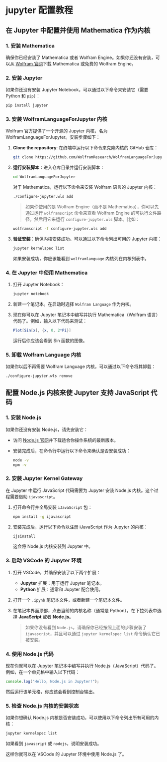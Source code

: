 # jupyter 配置教程

## 在 Jupyter 中配置并使用 Mathematica 作为内核

### 1. 安装 Mathematica

确保你已经安装了 Mathematica 或者 Wolfram Engine。如果你还没有安装，可以从 [Wolfram 官网](https://www.wolfram.com/)下载 Mathematica 或免费的 Wolfram Engine。

### 2. 安装 Jupyter

如果你还没有安装 Jupyter Notebook，可以通过以下命令来安装它（需要 Python 和 `pip`）：

```bash
pip install jupyter
```

### 3. 安装 WolframLanguageForJupyter 内核

Wolfram 官方提供了一个开源的 Jupyter 内核，名为 WolframLanguageForJupyter。安装步骤如下：

1. **Clone the repository**: 在终端中运行以下命令来克隆内核的 GitHub 仓库：

   ```bash
   git clone https://github.com/WolframResearch/WolframLanguageForJupyter.git
   ```

2. **运行安装脚本**：进入仓库目录并运行安装脚本：

   ```bash
   cd WolframLanguageForJupyter
   ```

   对于 Mathematica，运行以下命令来安装 Wolfram 语言的 Jupyter 内核：

   ```bash
   ./configure-jupyter.wls add
   ```

   > 如果你使用的是 Wolfram Engine（而不是 Mathematica），你可以先通过运行 `wolframscript` 命令来查看 Wolfram Engine 的可执行文件路径，然后用它来运行 `configure-jupyter.wls` 脚本。比如：

   ```bash
   wolframscript -f configure-jupyter.wls add
   ```

3. **验证安装**：确保内核安装成功。可以通过以下命令列出可用的 Jupyter 内核：

   ```bash
   jupyter kernelspec list
   ```

   如果安装成功，你应该能看到 `wolframlanguage` 内核列在内核列表中。

### 4. 在 Jupyter 中使用 Mathematica

1. 打开 Jupyter Notebook：

   ```bash
   jupyter notebook
   ```

2. 新建一个笔记本。在启动时选择 `Wolfram Language` 作为内核。

3. 现在你可以在 Jupyter 笔记本中编写并执行 Mathematica（Wolfram 语言）代码了。例如，输入以下代码来测试：

   ```mathematica
   Plot[Sin[x], {x, 0, 2*Pi}]
   ```

   运行后你应该会看到 Sin 函数的图像。

### 5. 卸载 Wolfram Language 内核

如果你以后不再需要 Wolfram Language 内核，可以通过以下命令将其卸载：

```bash
./configure-jupyter.wls remove
```

## 配置 Node.js 内核来使 Jupyter 支持 JavaScript 代码

### 1. 安装 Node.js

如果你还没有安装 Node.js，请先安装它：

- 访问 [Node.js 官网](https://nodejs.org/)并下载适合你操作系统的最新版本。
- 安装完成后，在命令行中运行以下命令来确认是否安装成功：

  ```bash
  node -v
  npm -v
  ```

### 2. 安装 Jupyter Kernel Gateway

在 Jupyter 中运行 JavaScript 代码需要为 Jupyter 安装 Node.js 内核。这个过程需要借助 `ijavascript`。

1. 打开命令行并全局安装 `iJavaScript` 包：

   ```bash
   npm install -g ijavascript
   ```

2. 安装完成后，运行以下命令以注册 iJavaScript 作为 Jupyter 的内核：

   ```bash
   ijsinstall
   ```

   这会将 Node.js 内核安装到 Jupyter 中。

### 3. 启动 VSCode 的 Jupyter 环境

1. 打开 VSCode，并确保安装了以下两个扩展：

   - **Jupyter** 扩展：用于运行 Jupyter 笔记本。
   - **Python** 扩展：通常和 Jupyter 配合使用。

2. 打开一个 `.ipynb` 笔记本文件，或者新建一个笔记本文件。

3. 在笔记本界面顶部，点击当前的内核名称（通常是 Python），在下拉列表中选择 **JavaScript** 或者 **Node.js**。

   > 如果你没有看到 `Node.js`，请确保你已经按照上面的步骤安装了 `ijavascript`，并且可以通过 `jupyter kernelspec list` 命令确认它已被安装。

### 4. 使用 Node.js 代码

现在你就可以在 Jupyter 笔记本中编写并执行 Node.js（JavaScript）代码了。例如，在一个单元格中输入以下代码：

```javascript
console.log("Hello, Node.js in Jupyter!");
```

然后运行该单元格，你应该会看到控制台输出。

### 5. 检查 Node.js 内核的安装状态

如果你想确认 Node.js 内核是否安装成功，可以使用以下命令列出所有可用的内核：

```bash
jupyter kernelspec list
```

如果看到 `javascript` 或 `nodejs`，说明安装成功。

这样你就可以在 VSCode 的 Jupyter 环境中使用 Node.js 了。
